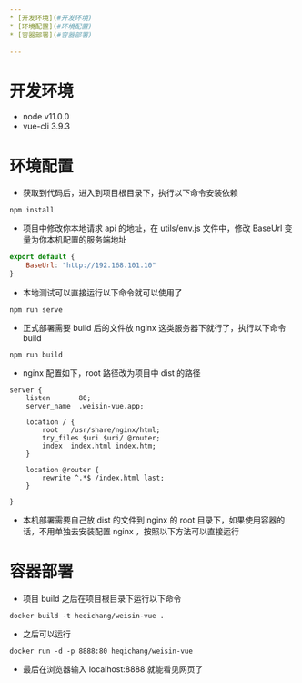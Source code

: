 ```yaml
---
* [开发环境](#开发环境)
* [环境配置](#环境配置)
* [容器部署](#容器部署)

---
```


# 开发环境

* node v11.0.0
* vue-cli 3.9.3


# 环境配置

* 获取到代码后，进入到项目根目录下，执行以下命令安装依赖 

```
npm install
```

* 项目中修改你本地请求 api 的地址，在 utils/env.js 文件中，修改 BaseUrl 变量为你本机配置的服务端地址

```js
export default {
    BaseUrl: "http://192.168.101.10"
}
```

* 本地测试可以直接运行以下命令就可以使用了 

```
npm run serve
```

* 正式部署需要 build 后的文件放 nginx 这类服务器下就行了，执行以下命令 build


```
npm run build
```




* nginx 配置如下，root 路径改为项目中 dist 的路径

```
server {
    listen       80;
    server_name  .weisin-vue.app;

    location / {
        root   /usr/share/nginx/html;
        try_files $uri $uri/ @router;
        index  index.html index.htm;
    }

    location @router {
        rewrite ^.*$ /index.html last;
    }

}

```
* 本机部署需要自己放 dist 的文件到 nginx 的 root 目录下，如果使用容器的话，不用单独去安装配置 nginx ，按照以下方法可以直接运行


# 容器部署
* 项目 build 之后在项目根目录下运行以下命令

```
docker build -t heqichang/weisin-vue .
```

* 之后可以运行

```
docker run -d -p 8888:80 heqichang/weisin-vue
```

* 最后在浏览器输入 localhost:8888 就能看见网页了
